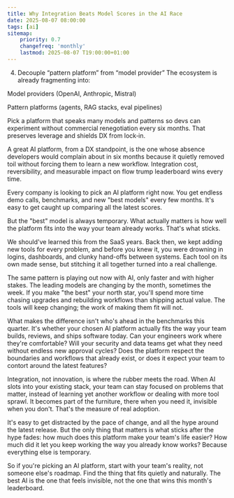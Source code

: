 ```yaml
---
title: Why Integration Beats Model Scores in the AI Race
date: 2025-08-07 08:00:00
tags: [ai]
sitemap:
    priority: 0.7
    changefreq: 'monthly'
    lastmod: 2025-08-07 T19:00:00+01:00
---
```


4. Decouple “pattern platform” from “model provider”
   The ecosystem is already fragmenting into:

Model providers (OpenAI, Anthropic, Mistral)

Pattern platforms (agents, RAG stacks, eval pipelines)

Pick a platform that speaks many models and patterns so devs can experiment without commercial renegotiation every six months. That preserves leverage and shields DX from lock‑in.

A great AI platform, from a DX standpoint, is the one whose absence developers would complain about in six months because it quietly removed toil without forcing them to learn a new workflow. Integration cost, reversibility, and measurable impact on flow trump leaderboard wins every time.

Every company is looking to pick an AI platform right now. You get endless demo calls, benchmarks, and new "best models" every few months. It's easy to get caught up comparing all the latest scores.

But the "best" model is always temporary. What actually matters is how well the platform fits into the way your team already works. That's what sticks.

We should've learned this from the SaaS years. Back then, we kept adding new tools for every problem, and before you knew it, you were drowning in logins, dashboards, and clunky hand-offs between systems. Each tool on its own made sense, but stitching it all together turned into a real challenge.

The same pattern is playing out now with AI, only faster and with higher stakes. The leading models are changing by the month, sometimes the week. If you make "the best" your north star, you'll spend more time chasing upgrades and rebuilding workflows than shipping actual value. The tools will keep changing; the work of making them fit will not.

What makes the difference isn't who's ahead in the benchmarks this quarter. It's whether your chosen AI platform actually fits the way your team builds, reviews, and ships software today. Can your engineers work where they're comfortable? Will your security and data teams get what they need without endless new approval cycles? Does the platform respect the boundaries and workflows that already exist, or does it expect your team to contort around the latest features?

Integration, not innovation, is where the rubber meets the road. When AI slots into your existing stack, your team can stay focused on problems that matter, instead of learning yet another workflow or dealing with more tool sprawl. It becomes part of the furniture, there when you need it, invisible when you don't. That's the measure of real adoption.

It's easy to get distracted by the pace of change, and all the hype around the latest release. But the only thing that matters is what sticks after the hype fades: how much does this platform make your team's life easier? How much did it let you keep working the way you already know works? Because everything else is temporary.

So if you're picking an AI platform, start with your team's reality, not someone else's roadmap. Find the thing that fits quietly and naturally. The best AI is the one that feels invisible, not the one that wins this month's leaderboard.
